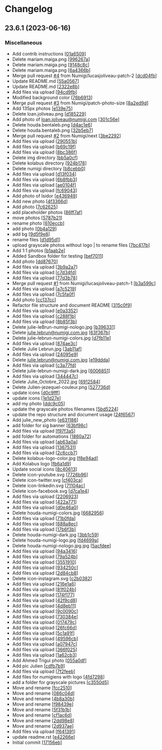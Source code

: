 # Changelog

<a name="23.6.1"></a>
## 23.6.1 (2023-06-16)

### Miscellaneous

-  Add contrib instructions [[01a6509](https://github.com/Numigi/lucina/commit/01a65097820cdf44236913c4de93628aaec7bb64)]
-  Delete mariam.maiga.png [[996267a](https://github.com/Numigi/lucina/commit/996267a3acff124dd37a7f3da5314af94cef4038)]
-  Delete mariam.maiga.png [[9148c8c](https://github.com/Numigi/lucina/commit/9148c8c6d95efe4fa58aa1612e89feb263e70891)]
-  Delete mariam.maiga.png [[6a4366b](https://github.com/Numigi/lucina/commit/6a4366b62d3f6f54ff2e750f40f453bd19683866)]
-  Merge pull request [#4](https://github.com/Numigi/lucina/issues/4) from Numigi/lucasjoliveau-patch-2 [[dcd04fb](https://github.com/Numigi/lucina/commit/dcd04fb4db0b765f040c69eb9bdb5a98f9d9ea12)]
-  Update README.md [[55a0567](https://github.com/Numigi/lucina/commit/55a0567a54cac0d918fd3d521948fbf8a33d8094)]
-  Update README.md [[2322e8b](https://github.com/Numigi/lucina/commit/2322e8b51414c6a9e4e617d6ddfba6b242384598)]
-  Add files via upload [[94cd9fb](https://github.com/Numigi/lucina/commit/94cd9fb07e9301631aa39cfd8f009290c67b7dfd)]
-  Modified background color [[76b6913](https://github.com/Numigi/lucina/commit/76b69135b57d255c730507bde1b5e477368b20a8)]
-  Merge pull request [#3](https://github.com/Numigi/lucina/issues/3) from Numigi/patch-photo-size [[8a2ed9d](https://github.com/Numigi/lucina/commit/8a2ed9da785eced57fd848e7aefa5b8db6ffac27)]
-  Add 135px photos [[e139e75](https://github.com/Numigi/lucina/commit/e139e7505090051bccf1258818e44d402f5a4a3a)]
-  Delete loan.joliveau.png [[d185229](https://github.com/Numigi/lucina/commit/d18522997303fc74df4f7970732a399daeaf239a)]
-  Add photo of loan.joliveau@numigi.com [[301c56e](https://github.com/Numigi/lucina/commit/301c56eab34675e4200cce470de12391c8ca06a2)]
-  Delete houda.bentaleb.png [[d4ac1e6](https://github.com/Numigi/lucina/commit/d4ac1e666b7b2de441c30bd90a928965f0394405)]
-  Delete houda.bentaleb.png [[32b5eb7](https://github.com/Numigi/lucina/commit/32b5eb77ae2da6d15459d90727b8fc27f6cfa22e)]
-  Merge pull request [#2](https://github.com/Numigi/lucina/issues/2) from Numigi/next [[3be2292](https://github.com/Numigi/lucina/commit/3be2292c3ee56ef3e339192111a9cae64cccdcc5)]
-  Add files via upload [[290551b](https://github.com/Numigi/lucina/commit/290551bfd5b309ac3292589d0c2dfe7f6737dac4)]
-  Add files via upload [[b69c19f](https://github.com/Numigi/lucina/commit/b69c19fd592e7e35c1fe99717cc0e9ba56ec2161)]
-  Add files via upload [[8bc386f](https://github.com/Numigi/lucina/commit/8bc386fe7b53df497c5d03a6b7531873c1c9af89)]
-  Delete img directory [[bb5a0cf](https://github.com/Numigi/lucina/commit/bb5a0cf229fafcbcd2f7892c952630b7eff3bc85)]
-  Delete kolabus directory [[924b178](https://github.com/Numigi/lucina/commit/924b178dd797e79b2d2e6d475a7b20c8f5151586)]
-  Delete numigi directory [[b8cebb0](https://github.com/Numigi/lucina/commit/b8cebb0f5c488b3dd39807adb28f1f807800d866)]
-  Add files via upload [[d13f034](https://github.com/Numigi/lucina/commit/d13f0348106a8aab84edbdb34c6e00b834f03309)]
-  Add files via upload [[6b8fbb3](https://github.com/Numigi/lucina/commit/6b8fbb35eff9efb8940ec47c67b3202fdc4097c2)]
-  Add files via upload [[ae0104f](https://github.com/Numigi/lucina/commit/ae0104f23e872e663ec6ff4c843d0715edab9ea3)]
-  Add files via upload [[fc69043](https://github.com/Numigi/lucina/commit/fc69043e66a6efa4ae23be3bdb06b54dc37591a5)]
-  Add photo of Isidor [[e436949](https://github.com/Numigi/lucina/commit/e436949850ff630a029b088d10676431d9c366ff)]
-  Add new photo [[4f3366d](https://github.com/Numigi/lucina/commit/4f3366d940fbbe51b6803d9735f3a7b1dba4a76f)]
-  Add photo [[7c62625](https://github.com/Numigi/lucina/commit/7c626257d59c050d720dfbaf1d94781840dca99c)]
-  add placeholder photos [[86ff7af](https://github.com/Numigi/lucina/commit/86ff7af8cbd1fccf6bba82a132a3b4ee877bfe58)]
-  move photos [[5787b21](https://github.com/Numigi/lucina/commit/5787b2139056d313f044ed0765acc6d0de691830)]
-  rename photo [[610eccb](https://github.com/Numigi/lucina/commit/610eccb686ed806249e2f2e3db25f942e6fffdd4)]
-  add photo [[0b4a129](https://github.com/Numigi/lucina/commit/0b4a1295baa0787b6ad9ff1d455d4f142cd038e6)]
-  add bg [[9d5f9e8](https://github.com/Numigi/lucina/commit/9d5f9e895964c11c31c49a6f0390c4b27e9020eb)]
-  rename files [[d1d95d1](https://github.com/Numigi/lucina/commit/d1d95d1ba5bc9da003d785e4c88b7b1e9f8e013a)]
-  upload grayscale photos without logo | to rename files [[7bc417b](https://github.com/Numigi/lucina/commit/7bc417be0f54360f1f7231eea225615dd5a328be)]
-  Add 1:1 photos [[b1aab2e](https://github.com/Numigi/lucina/commit/b1aab2e5825fc50142175d08e074fd5766813917)]
-  Added Sandbox folder for testing [[bef7011](https://github.com/Numigi/lucina/commit/bef70117da3c94bd858a3574d84a7023d77e9939)]
-  Add photo [[dd87670](https://github.com/Numigi/lucina/commit/dd87670762c28b2f70b1c2d4b73ad2f6c4e84799)]
-  Add files via upload [[3b9a2a7](https://github.com/Numigi/lucina/commit/3b9a2a791e9b8cd4f6390d5bcf8426b89de0a09d)]
-  Add files via upload [[c7d34fd](https://github.com/Numigi/lucina/commit/c7d34fd405f304d8b1ec7ae566e009c693ed8a74)]
-  Add files via upload [[77d3b78](https://github.com/Numigi/lucina/commit/77d3b784d239cc5ee87fa125f1c81087a95fc08f)]
-  Merge pull request [#1](https://github.com/Numigi/lucina/issues/1) from Numigi/lucasjoliveau-patch-1 [[b3a599c](https://github.com/Numigi/lucina/commit/b3a599ce82707e2f7e7fc71170999dfad8cea3de)]
-  Add files via upload [[a7c5219](https://github.com/Numigi/lucina/commit/a7c521985241b81907c0efb5e4213773f55d9636)]
-  Add files via upload [[7c5fa0f](https://github.com/Numigi/lucina/commit/7c5fa0f044f8e1fa2607bba565a4b8022acbfe7a)]
-  Add photo [[cc137cc](https://github.com/Numigi/lucina/commit/cc137cc0c5d3e2e289c7216c4ced6f9b4bbb1853)]
-  Refactor file structure and document README [[315c0f9](https://github.com/Numigi/lucina/commit/315c0f962ba30d65af029d3fbe75e67050a41c93)]
-  Add files via upload [[e0a3352](https://github.com/Numigi/lucina/commit/e0a3352bd61a1390d13b1a8d07d5ae03b5748d17)]
-  Add files via upload [[c288f1b](https://github.com/Numigi/lucina/commit/c288f1bd9b73b463a5e70fae588ae6ddd190463b)]
-  Add files via upload [[8b85f3b](https://github.com/Numigi/lucina/commit/8b85f3bcdaa8a7bc4ef6f40b99d3ba90acf45b7e)]
-  Delete julie-leBrun-numigi-nologo.jpg [[b396331](https://github.com/Numigi/lucina/commit/b396331569d7ed11065fe9d176a9012c93766f03)]
-  Delete julie.lebrun@numigi.com.jpg [[63f367b](https://github.com/Numigi/lucina/commit/63f367b8179624f290d740385706dede51c5a232)]
-  Delete julie-lebrun-numigi-colors.jpg [[d7fb11e](https://github.com/Numigi/lucina/commit/d7fb11e406dc0a2df045b88b6402c6e4e99a01d6)]
-  Add files via upload [[874ae3c](https://github.com/Numigi/lucina/commit/874ae3c74f88c986ca89cbb86cf8a7097624150d)]
-  Delete Julie Lebrun.jpg [[3ab11af](https://github.com/Numigi/lucina/commit/3ab11af4b3d9d2193be8181cb69c9d7a11382982)]
-  Add files via upload [[24095e9](https://github.com/Numigi/lucina/commit/24095e9c4957ef78829eedb9d5ce097449be6430)]
-  Delete julie.lebrun@numigi.com.jpg [[e19ddda](https://github.com/Numigi/lucina/commit/e19ddda0cea272c3252db2dd46cf025028e3cced)]
-  Add files via upload [[c3a77fd](https://github.com/Numigi/lucina/commit/c3a77fd638ece773fb6a79b0aac3e7dc75f31564)]
-  Delete julie-lebrun-numigi-dark.jpg [[6006851](https://github.com/Numigi/lucina/commit/6006851e31fc10b7e70c2a9de304238eb95bdd03)]
-  Add files via upload [[344447c](https://github.com/Numigi/lucina/commit/344447ce5f803b0cb541fc9bb436f364649bbd1e)]
-  Delete Julie_Octobre_2022.jpg [[6912584](https://github.com/Numigi/lucina/commit/6912584ceb8ba84e3a3ae9abd76722645ac18dfc)]
-  Delete Julien-jezequel-couleur.png [[527736d](https://github.com/Numigi/lucina/commit/527736d1424cd8d2346ff9d1e40a9f08a72bda9f)]
-  update icons [[d0c9fff](https://github.com/Numigi/lucina/commit/d0c9fffb3a8029999da35d25ab827fd7077867c4)]
-  update icons [[1e1d27e](https://github.com/Numigi/lucina/commit/1e1d27ea9b4ec86294e2413ddf5c74bfc3ed4966)]
-  add my photo [[ddc9c05](https://github.com/Numigi/lucina/commit/ddc9c0581dddf936801df162004c5e922071d7ae)]
-  update the grayscale photos filenames [[5bd5224](https://github.com/Numigi/lucina/commit/5bd5224eb5d007e54d9efa9111a0157a35fa28a5)]
-  update the repo structure and document usage [[24f6567](https://github.com/Numigi/lucina/commit/24f6567d215121eba52d4f9bc91a4065f532b269)]
-  Add julie_new_photo [[e631186](https://github.com/Numigi/lucina/commit/e63118602d5c3112365257742b378a640ed134b4)]
-  add folder for sig banner [[63bf98c](https://github.com/Numigi/lucina/commit/63bf98ccfcf3f6a6a73a6175e305474e804d9b5f)]
-  Add files via upload [[f97f3a5](https://github.com/Numigi/lucina/commit/f97f3a5833d6533414c4d15ccedc5993110f6796)]
-  add folder for automations [[1860a72](https://github.com/Numigi/lucina/commit/1860a72cb7f663ba3898c78eb66974b26ec5bcd6)]
-  Add files via upload [[ab63a0a](https://github.com/Numigi/lucina/commit/ab63a0a3605d247e6b7764877f549b29846c14d0)]
-  Add files via upload [[1367531](https://github.com/Numigi/lucina/commit/136753119b7f4a26a2333c01f122441c12b90b85)]
-  Add files via upload [[2c6ccb7](https://github.com/Numigi/lucina/commit/2c6ccb719a5ef1562aa4e31e3befb00c3a1f6a28)]
-  Delete kolabus-logo-color.jpg [[f8e94ad](https://github.com/Numigi/lucina/commit/f8e94ad36855d3686e3e036c32c54a167ef9b94a)]
-  Add Kolabus logo [[fb6a1d9](https://github.com/Numigi/lucina/commit/fb6a1d9c88e1cd6ec4cac85206c33b9c75c409a2)]
-  Update social icons [[8c40613](https://github.com/Numigi/lucina/commit/8c406130feca4f4fcf5eaf68e4284d99b4d55a84)]
-  Delete icon-youtube.svg [[7726b96](https://github.com/Numigi/lucina/commit/7726b960da5f089392e9b56a86d03c70feac4f30)]
-  Delete icon-twitter.svg [[cf403ca](https://github.com/Numigi/lucina/commit/cf403ca882c245bbb491ea0c64c22c9a16be80d3)]
-  Delete icon-linkedin.svg [[71104ac](https://github.com/Numigi/lucina/commit/71104acdd5f5d0a68c10751b7e5734efe86fd3f8)]
-  Delete icon-facebook.svg [[d7ca1e4](https://github.com/Numigi/lucina/commit/d7ca1e467afda13a81099191720f7a2c944c4f08)]
-  Add files via upload [[2206923](https://github.com/Numigi/lucina/commit/2206923d22ee59828cbccebee52ba73437a26d66)]
-  Add files via upload [[422a771](https://github.com/Numigi/lucina/commit/422a771a9e5e93a589a00e01fc1734f18cfefbfe)]
-  Add files via upload [[d0e46a0](https://github.com/Numigi/lucina/commit/d0e46a0c619f376746d9ef44717e9d9206858813)]
-  Delete houda-numigi-colors.jpg [[6682956](https://github.com/Numigi/lucina/commit/6682956a9bbd51fce6ef6883ee3ecece3fc4739f)]
-  Add files via upload [[71b0fda](https://github.com/Numigi/lucina/commit/71b0fda9b2638c279179e3149e52c23a2c67ed69)]
-  Add files via upload [[688a8ec](https://github.com/Numigi/lucina/commit/688a8ec3ea1689a1c14434d585a50e363c9b863f)]
-  Add files via upload [[17b6f3b](https://github.com/Numigi/lucina/commit/17b6f3b2e3877dda0ac323d89fcf023046ff5650)]
-  Delete houda-numigi-dark.jpg [[3bb1c59](https://github.com/Numigi/lucina/commit/3bb1c59c25263623274fd77e158fe72c13ade25b)]
-  Delete houda-numigi-logo.jpg [[fd4699a](https://github.com/Numigi/lucina/commit/fd4699ae1850af8cadc80cd16a654bdaa47a374a)]
-  Delete houda-numigi-nologo.jpg.jpg [[5acfdee](https://github.com/Numigi/lucina/commit/5acfdee7f2a0248eae3d2c7e683a035a0ccbb827)]
-  Add files via upload [[94a3416](https://github.com/Numigi/lucina/commit/94a341656dd4aa094b9d8c3c59cb2ba379cc444a)]
-  Add files via upload [[79a524b](https://github.com/Numigi/lucina/commit/79a524b815353e9222923865e18e3d613f6648a6)]
-  Add files via upload [[3551910](https://github.com/Numigi/lucina/commit/35519104aa3f643911be49cbaee5445327919980)]
-  Add files via upload [[934250c](https://github.com/Numigi/lucina/commit/934250c0b7e1f314f90011a7b4bc0392b4d5cd00)]
-  Add files via upload [[2d84cb8](https://github.com/Numigi/lucina/commit/2d84cb8bd6b24cba64dfe5dd0a9401059c0284d1)]
-  Delete icon-instagram.svg [[c2b0382](https://github.com/Numigi/lucina/commit/c2b03829ccd970332b51ed755af8de26d6b831b2)]
-  Add files via upload [[216e1a6](https://github.com/Numigi/lucina/commit/216e1a6ce9e419580305e4f00bce15c6d764fecc)]
-  Add files via upload [[81f024b](https://github.com/Numigi/lucina/commit/81f024bc792f1f20df939ba27eda7f9a7107900d)]
-  Add files via upload [[174f177](https://github.com/Numigi/lucina/commit/174f177644a6f86333ee6501352c857615763bcd)]
-  Add files via upload [[42f9cd8](https://github.com/Numigi/lucina/commit/42f9cd8516a82c7afe8cb624b5cfcd0352f4c6c8)]
-  Add files via upload [[4d8eb11](https://github.com/Numigi/lucina/commit/4d8eb11d93f7c7a9e895e42d43392951ccd4c59d)]
-  Add files via upload [[9c0090c](https://github.com/Numigi/lucina/commit/9c0090c32e14a0e201bf3573f2cbfc7f74a3fb15)]
-  Add files via upload [[730384e](https://github.com/Numigi/lucina/commit/730384e4ebcce10a237f750200ba05a3c6a0e538)]
-  Add files via upload [[017479c](https://github.com/Numigi/lucina/commit/017479c07a4568c62d0c0eb4fc34b850c2da520f)]
-  Add files via upload [[26fc66d](https://github.com/Numigi/lucina/commit/26fc66d33b8c2a2d0294e7601ecfd2b97ce09b0b)]
-  Add files via upload [[5c1a91f](https://github.com/Numigi/lucina/commit/5c1a91fa22f3dde10450539a49c7ad3d809eddc3)]
-  Add files via upload [[49596cb](https://github.com/Numigi/lucina/commit/49596cbb929e44f6a8fc160cf9715e1375e0f38f)]
-  Add files via upload [[a07947c](https://github.com/Numigi/lucina/commit/a07947cce093b278cfa339d656e77770f6f07f4b)]
-  Add files via upload [[366f025](https://github.com/Numigi/lucina/commit/366f0258e9148c83a017ec3e86b4fa0c6c3800f1)]
-  Add files via upload [[1a62cb3](https://github.com/Numigi/lucina/commit/1a62cb3a9b7db9ec8bbe21cebab0ee50fcc51789)]
-  Add Ahmed Trigui photo [[055a0df](https://github.com/Numigi/lucina/commit/055a0dff918ccf4f75e11a57af58fb8d7e5cd9c7)]
-  Add pic Julien [[cdfb7b9](https://github.com/Numigi/lucina/commit/cdfb7b91ad9e7e41da5cf33985daecfaf774693a)]
-  Add files via upload [[7f2feeb](https://github.com/Numigi/lucina/commit/7f2feebbdbcc657f58915bdce6ce1d77d205b7eb)]
-  Add files for numigiens with logo [[4fd7298](https://github.com/Numigi/lucina/commit/4fd72988f31f7067d84843fac8aac663c2e68084)]
-  add a folder for grayscale pictures [[c3550d5](https://github.com/Numigi/lucina/commit/c3550d5c636ad61f8a35523e308cf0d7d343edae)]
-  Move and rename [[fcc2510](https://github.com/Numigi/lucina/commit/fcc25105df42e79e285240da6d3def9008dffb38)]
-  Move and rename [[086c04d](https://github.com/Numigi/lucina/commit/086c04dd198728cbfe159be4c8b296a0ee557c19)]
-  Move and rename [[4b8a30b](https://github.com/Numigi/lucina/commit/4b8a30b0cb0af8e89ee59240c2d5e33bd3453b7d)]
-  Move and rename [[f98439e](https://github.com/Numigi/lucina/commit/f98439ecabcfdb1a89cd0921dcec70d4320a64e1)]
-  Move and rename [[5f31b1b](https://github.com/Numigi/lucina/commit/5f31b1bb64491b46a1e383d64afa8aae21b24b66)]
-  Move and rename [[cf1ac6d](https://github.com/Numigi/lucina/commit/cf1ac6d1d32a5d9ae195f76f3377a5e1b8f71b97)]
-  Move and rename [[2dd98e8](https://github.com/Numigi/lucina/commit/2dd98e8186050b39b8a7e09ace12cc595f3f71ab)]
-  Move and rename [[2d937ae](https://github.com/Numigi/lucina/commit/2d937ae461f509c2dc7843aeda2b036da8bb11bc)]
-  Add files via upload [[f641391](https://github.com/Numigi/lucina/commit/f641391d20e266748e94884e95c473ade38973ae)]
-  update readme.rst [[e42266e](https://github.com/Numigi/lucina/commit/e42266e4be8563b53fb5a61c388cf584f0cd5d9f)]
-  Initial commit [[17156eb](https://github.com/Numigi/lucina/commit/17156eb5f47f36256356b0d246d0f846d039a983)]


